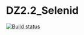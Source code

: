 # DZ2.2_Selenid
[![Build status](https://ci.appveyor.com/api/projects/status/6woj34itt3de7c9l?svg=true)](https://ci.appveyor.com/project/vvitoss/dz2-2-selenid)
